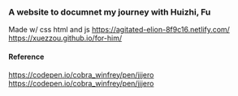 ### A website to documnet my journey with Huizhi, Fu

Made w/ css html and js
https://agitated-elion-8f9c16.netlify.com/
https://xuezzou.github.io/for-him/

#### Reference
https://codepen.io/cobra_winfrey/pen/jjjero
https://codepen.io/cobra_winfrey/pen/jjjero 
